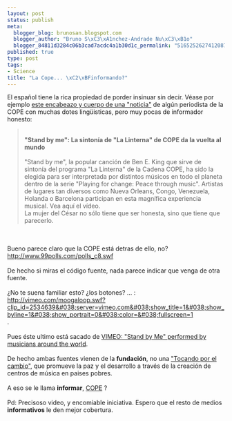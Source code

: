 ```yaml
--- 
layout: post
status: publish
meta: 
  blogger_blog: brunosan.blogspot.com
  blogger_author: "Bruno S\xC3\xA1nchez-Andrade Nu\xC3\xB1o"
  blogger_84811d3284c06b3cad7acdc4a1b30d1c_permalink: "5165252627412087206"
published: true
type: post
tags: 
- Science
title: "La Cope... \xC2\xBFinformando?"
---
```

El español tiene la rica propiedad de porder insinuar sin decir. Véase por ejemplo <a href="http://www.cope.es/07-01-09--stand_by_me_sintonia_linterna_cope_da_vuelta_al_mundo,27162,noticia_ampliada">este encabeazo y cuerpo de una "noticia"</a> de algún periodista de la COPE con muchas dotes lingüisticas, pero muy pocas de informador honesto:<br /><blockquote><br /><span style="font-weight:bold;">"Stand by me": La sintonía de "La Linterna" de COPE da la vuelta al mundo<br /></span><br />"Stand by me", la popular canción de Ben E. King que sirve de sintonía del programa "La Linterna" de la Cadena COPE, ha sido la elegida para ser interpretada por distintos músicos en todo el planeta dentro de la serie "Playing for change: Peace through music". Artistas de lugares tan diversos como Nueva Orleans, Congo, Venezuela, Holanda o Barcelona participan en esta magnífica experiencia musical. Vea aquí el vídeo.<br />La mujer del César no sólo tiene que ser honesta, sino que tiene que parecerlo.<br /></blockquote><br /><br />Bueno parece claro que la COPE está detras de ello, no?<br /><a href="http://www.99polls.com/polls_c8.swf">http://www.99polls.com/polls_c8.swf</a><br /><br />De hecho si miras el código fuente, nada parece indicar que venga de otra fuente.<br /><br />¿No te suena familiar esto? ¿los botones? ... :<br /><a href="http://vimeo.com/moogaloop.swf?clip_id=2534639&#038;server=vimeo.com&#038;show_title=1&#038;show_byline=1&#038;show_portrait=0&#038;color=&#038;fullscreen=1">http://vimeo.com/moogaloop.swf?clip_id=2534639&#038;server=vimeo.com&#038;show_title=1&#038;show_byline=1&#038;show_portrait=0&#038;color=&#038;fullscreen=1</a><br />.<br /><br />Pues éste ultimo está sacado de <a href="http://vimeo.com/">VIMEO: "Stand by Me" performed by musicians around the world</a>.<br /><br />De hecho ambas fuentes vienen de la <span style="font-weight:bold;">fundación</span>, no una <a href="http://playingforchange.com/"> "Tocando por el cambio"</a>, que promueve la paz y el desarrollo a través de la creación de centros de música en paises pobres.<br /><br />A eso se le llama <span style="font-weight:bold;">informar</span>, <a href="http://www.cope.es">COPE</a> ?<br /><br />Pd: Precisoso video, y encomiable iniciativa. Espero que el resto de medios <span style="font-weight:bold;">informativos</span> le den mejor cobertura.
